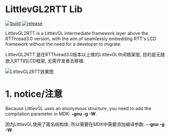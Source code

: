 # LittlevGL2RTT Lib #

[![build](https://img.shields.io/badge/build-passing-brightgreen.svg)](https://github.com/liu2guang/LittlevGL2RTT)
[![release](https://img.shields.io/badge/Release-TestInProcess-orange.svg)](https://github.com/liu2guang/LittlevGL2RTT/releases)

LittlevGL2RTT is a LittlevGL intermediate framework layer above the RTThread3.0 version, with the aim of seamlessly embedding RTT's LCD framework without the need for a developer to migrate.

LittlevGL2RTT 是在RTThread3.0版本以上做的LittlevGL中间框架层, 目的是无缝嵌入RTT的LCD框架, 无需开发者去移植. 

![LittlevGL2RTT效果图](https://i.imgur.com/NBtHZma.jpg) 

# 1. notice/注意

Because LittlevGL uses an anonymous structure, you need to add the compilation parameter in MDK: **-gnu -g -W**.

因为LittlevGL使用了匿名结构体, 所以需要在MDK中需要添加编译参数: **--gnu -g -W**. 
